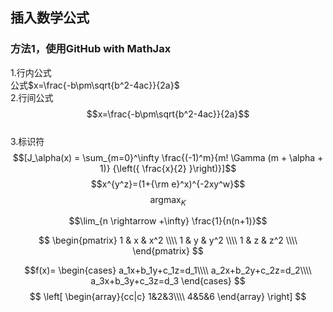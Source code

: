 ## 插入数学公式
### 方法1，使用GitHub with MathJax
1.行内公式  
公式$x=\frac{-b\pm\sqrt{b^2-4ac}}{2a}$  
2.行间公式
$$x=\frac{-b\pm\sqrt{b^2-4ac}}{2a}$$  
3.标识符
$$[J_\alpha(x) = \sum_{m=0}^\infty \frac{(-1)^m}{m! \Gamma (m + \alpha + 1)} {\left({ \frac{x}{2} }\right)}]$$
$$x^{y^z}=(1+{\rm e}^x)^{-2xy^w}$$
$$\mathop{argmax}_{K}$$

$$\lim_{n \rightarrow +\infty} \frac{1}{n(n+1)}$$

$$
\begin{pmatrix}
	1 & x & x^2 \\\\
	1 & y & y^2 \\\\
	1 & z & z^2 \\\\
\end{pmatrix}
$$

$$f(x)=
\begin{cases}
a_1x+b_1y+c_1z=d_1\\\\
a_2x+b_2y+c_2z=d_2\\\\
a_3x+b_3y+c_3z=d_3
\end{cases}
$$
$$ \left[
\begin{array}{cc|c}
  1&2&3\\\\
  4&5&6
\end{array}
\right] $$

